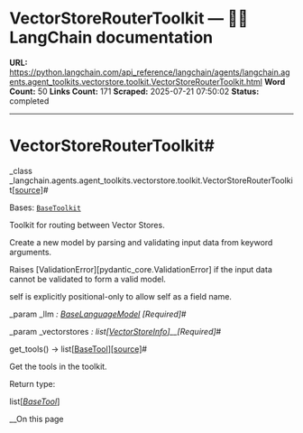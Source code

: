 # VectorStoreRouterToolkit — 🦜🔗 LangChain  documentation

**URL:** https://python.langchain.com/api_reference/langchain/agents/langchain.agents.agent_toolkits.vectorstore.toolkit.VectorStoreRouterToolkit.html
**Word Count:** 50
**Links Count:** 171
**Scraped:** 2025-07-21 07:50:02
**Status:** completed

---

# VectorStoreRouterToolkit\#

_class _langchain.agents.agent\_toolkits.vectorstore.toolkit.VectorStoreRouterToolkit[\[source\]](https://python.langchain.com/api_reference/_modules/langchain/agents/agent_toolkits/vectorstore/toolkit.html#VectorStoreRouterToolkit)\#     

Bases: [`BaseToolkit`](https://python.langchain.com/api_reference/core/tools/langchain_core.tools.base.BaseToolkit.html#langchain_core.tools.base.BaseToolkit "langchain_core.tools.base.BaseToolkit")

Toolkit for routing between Vector Stores.

Create a new model by parsing and validating input data from keyword arguments.

Raises \[ValidationError\]\[pydantic\_core.ValidationError\] if the input data cannot be validated to form a valid model.

self is explicitly positional-only to allow self as a field name.

_param _llm _: [BaseLanguageModel](https://python.langchain.com/api_reference/core/language_models/langchain_core.language_models.base.BaseLanguageModel.html#langchain_core.language_models.base.BaseLanguageModel "langchain_core.language_models.base.BaseLanguageModel")_ _\[Required\]_\#     

_param _vectorstores _: list\[[VectorStoreInfo](https://python.langchain.com/api_reference/langchain/agents/langchain.agents.agent_toolkits.vectorstore.toolkit.VectorStoreInfo.html#langchain.agents.agent_toolkits.vectorstore.toolkit.VectorStoreInfo "langchain.agents.agent_toolkits.vectorstore.toolkit.VectorStoreInfo")\]__\[Required\]_\#     

get\_tools\(\) → list\[[BaseTool](https://python.langchain.com/api_reference/core/tools/langchain_core.tools.base.BaseTool.html#langchain_core.tools.base.BaseTool "langchain_core.tools.base.BaseTool")\][\[source\]](https://python.langchain.com/api_reference/_modules/langchain/agents/agent_toolkits/vectorstore/toolkit.html#VectorStoreRouterToolkit.get_tools)\#     

Get the tools in the toolkit.

Return type:     

list\[[_BaseTool_](https://python.langchain.com/api_reference/core/tools/langchain_core.tools.base.BaseTool.html#langchain_core.tools.base.BaseTool "langchain_core.tools.base.BaseTool")\]

__On this page